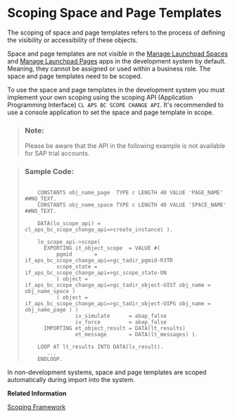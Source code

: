 <!-- loio74d5b1a9ec654bf59871631eba0491d6 -->

# Scoping Space and Page Templates

The scoping of space and page templates refers to the process of defining the visibility or accessibility of these objects.

Space and page templates are not visible in the [Manage Launchpad Spaces](https://help.sap.com/docs/btp/user-interface-configurations/manage-launchpad-spaces?version=Cloud) and [Manage Launchpad Pages](https://help.sap.com/docs/btp/user-interface-configurations/manage-launchpad-pages?version=Cloud) apps in the development system by default. Meaning, they cannot be assigned or used within a business role. The space and page templates need to be scoped.

To use the space and page templates in the development system you must implement your own scoping using the scoping API \(Application Programming Interface\) `CL APS BC SCOPE CHANGE API`. It's recommended to use a console application to set the space and page template in scope.

> ### Note:  
> Please be aware that the API in the following example is not available for SAP trial accounts.

> ### Sample Code:  
> ```
> 
>     CONSTANTS obj_name_page  TYPE c LENGTH 40 VALUE 'PAGE_NAME' ##NO_TEXT.
>     CONSTANTS obj_name_space TYPE c LENGTH 40 VALUE 'SPACE_NAME' ##NO_TEXT.
> 
>     DATA(lo_scope_api) = cl_aps_bc_scope_change_api=>create_instance( ).
> 
>     lo_scope_api->scope(
>       EXPORTING it_object_scope  = VALUE #(
>           pgmid       = if_aps_bc_scope_change_api=>gc_tadir_pgmid-R3TR
>           scope_state = if_aps_bc_scope_change_api=>gc_scope_state-ON
>           ( object = if_aps_bc_scope_change_api=>gc_tadir_object-UIST obj_name = obj_name_space )
>           ( object = if_aps_bc_scope_change_api=>gc_tadir_object-UIPG obj_name = obj_name_page ) )
>                 iv_simulate      = abap_false
>                 iv_force         = abap_false
>       IMPORTING et_object_result = DATA(lt_results)
>                 et_message       = DATA(lt_messages) ).
> 
>     LOOP AT lt_results INTO DATA(ls_result).
>        ...
>     ENDLOOP.
> 
> ```

In non-development systems, space and page templates are scoped automatically during import into the system.

**Related Information**  


[Scoping Framework](https://help.sap.com/docs/btp/sap-business-technology-platform/scoping-framework?version=Cloud)

